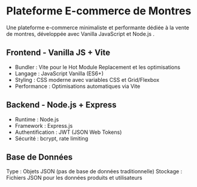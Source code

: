 # Plateforme E-commerce de Montres
Une plateforme e-commerce minimaliste et performante dédiée à la vente de montres, développée avec Vanilla JavaScript et Node.js .

## Frontend - Vanilla JS + Vite
- Bundler : Vite pour le Hot Module Replacement et les optimisations
- Langage : JavaScript Vanilla (ES6+)
- Styling : CSS moderne avec variables CSS et Grid/Flexbox
- Performance : Optimisations automatiques via Vite

## Backend - Node.js + Express
- Runtime : Node.js
- Framework : Express.js
- Authentification : JWT (JSON Web Tokens)
- Sécurité : bcrypt, rate limiting

## Base de Données
Type : Objets JSON (pas de base de données traditionnelle)
Stockage : Fichiers JSON pour les données produits et utilisateurs
